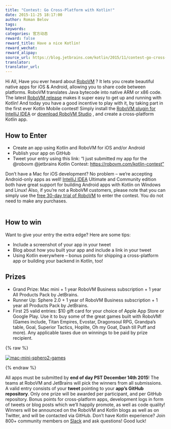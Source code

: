 ```yaml
---
title: "Contest: Go Cross-Platform with Kotlin!"
date: 2015-11-25 18:17:00
author: Roman Belov
tags:
keywords:
categories: 官方动态
reward: false
reward_title: Have a nice Kotlin!
reward_wechat:
reward_alipay:
source_url: https://blog.jetbrains.com/kotlin/2015/11/contest-go-cross-platform-with-kotlin/
translator:
translator_url:
---
```


Hi All,
Have you ever heard about [RoboVM](https://robovm.com) ? It lets you create beautiful native apps for iOS & Android, allowing you to share code between platforms. RoboVM translates Java bytecode into native ARM or x86 code.<br/>
The latest [RoboVM release](https://robovm.com/robovm-1-11-released-experimental-bitcode-support-ios-9-and-kotlin/) makes it super easy to get up and running with Kotlin! And today you have a good incentive to play with it, by taking part in the first ever Kotlin Mobile contest! Simply install the [RoboVM plugin for IntelliJ IDEA](https://plugins.jetbrains.com/plugin/7588?pr=idea) or [download RoboVM Studio](https://robovm.com/download/) , and create a cross-platform Kotlin app.<span id="more-3149"></span>
## How to Enter


* Create an app using Kotlin and RoboVM for iOS and/or Android
* Publish your app on GitHub
* Tweet your entry using this link:
“I just submitted my app for the @robovm @jetbrains Kotlin Contest: https://robovm.com/kotlin-contest”

Don’t have a Mac for iOS development? No problem – we’re accepting Android-only apps as well! [IntelliJ IDEA](https://www.jetbrains.com/idea/) Ultimate and Community edition both have great support for building Android apps with Kotlin on Windows and Linux! Also, if you’re not a RoboVM customers, please note that you can simply use the [free 30-day trial of RoboVM](https://robovm.com/download/) to enter the contest. You do not need to make any purchases.<br/>
 
## How to win

Want to give your entry the extra edge? Here are some tips:

* Include a screenshot of your app in your tweet
* Blog about how you built your app and include a link in your tweet
* Using Kotlin everywhere – bonus points for shipping a cross-platform app or building your backend in Kotlin, too!

## Prizes


* Grand Prize: Mac mini + 1 year RoboVM Business subscription + 1 year All Products Pack by JetBrains.
* Runner Up: Sphere 2.0 + 1 year of RoboVM Business subscription + 1 year all Products Pack by JetBrains.
* First 25 valid entries: $10 gift card for your choice of Apple App Store or Google Play. Use it to buy some of the great games built with RoboVM! (Games include, Titan Empires, Evostar, Dragonsoul RPG, Grandpa’s table, Goal, Superior Tactics, Hoplite, Oh my Goat, Dash till Puff and more).
Any applicable taxes due on winnings to be paid by prize recipient.


{% raw %}
<p><a href="https://i1.wp.com/blog.jetbrains.com/kotlin/files/2015/11/mac-mini-sphero2-games.png"><img alt="mac-mini-sphero2-games" class="alignnone size-full wp-image-3151" data-recalc-dims="1" src="https://i1.wp.com/blog.jetbrains.com/kotlin/files/2015/11/mac-mini-sphero2-games.png?resize=640%2C420&amp;ssl=1"/></a></p>
{% endraw %}

All apps must be submitted by **end of day PST December 14th 2015**! The teams at RoboVM and JetBrains will pick the winners from all submissions. A valid entry consists of your **tweet** pointing to your **app’s GitHub repository**. Only one prize will be awarded per participant, and per GitHub repository. Bonus points for cross-platform apps, development logs in form of tweets or blog posts which we’ll happily promote, as well as code quality! Winners will be announced on the RoboVM and Kotlin blogs as well as on Twitter, and will be contacted via GitHub.
Don’t have Kotlin experience? Join 800+ community members on [Slack](http://kotlinslackin.herokuapp.com/) and ask questions!
Good luck!
